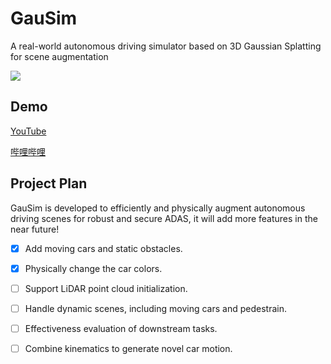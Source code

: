 # GauSim
A real-world autonomous driving simulator based on 3D Gaussian Splatting for scene augmentation

![](https://github.com/JiaxiongQ/GauSim/blob/main/Waymo_scene1.gif)

## Demo
[YouTube](https://www.youtube.com/watch?v=nckwfcoBH3o)

[哔哩哔哩](https://www.bilibili.com/video/BV1Gm411U7jR/?spm_id_from=333.337.search-card.all.click)

## Project Plan
GauSim is developed to efficiently and physically augment autonomous driving scenes for robust and secure ADAS, it will add more features in the near future!
- [x] Add moving cars and static obstacles.
- [x] Physically change the car colors.
- [ ] Support LiDAR point cloud initialization.
- [ ] Handle dynamic scenes, including moving cars and pedestrain.
- [ ] Effectiveness evaluation of downstream tasks.
- [ ] Combine kinematics to generate novel car motion.

